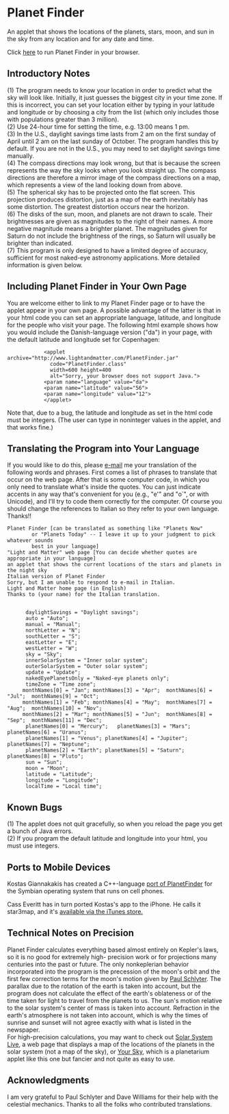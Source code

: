 Planet Finder
=============

An applet that shows the locations of the planets, stars, moon, and sun in the
sky from any location and for any date and time.

Click [here](http://www.lightandmatter.com/planetfinder/en/) to run Planet Finder
in your browser.

Introductory Notes
------------------

(1) The program needs to know your location in order to predict what the
sky will look like. Initially, it just guesses the biggest city in your
time zone. If this is incorrect, you can set your location either by
typing in your latitude and longitude or by choosing a city from the
list (which only includes those with populations greater than 3
million).  
 (2) Use 24-hour time for setting the time, e.g. 13:00 means 1 pm.  
 (3) In the U.S., daylight savings time lasts from 2 am on the first
sunday of April until 2 am on the last sunday of October. The program
handles this by default. If you are not in the U.S., you may need to set
daylight savings time manually.  
 (4) The compass directions may look wrong, but that is because the
screen represents the way the sky looks when you look straight up. The
compass directions are therefore a mirror image of the compass
directions on a map, which represents a view of the land looking down
from above.  
 (5) The spherical sky has to be projected onto the flat screen. This
projection produces distortion, just as a map of the earth inevitably
has some distortion. The greatest distortion occurs near the horizon.  
 (6) The disks of the sun, moon, and planets are not drawn to scale.
Their brightnesses are given as magnitudes to the right of their names.
A more negative magnitude means a brighter planet. The magnitudes given
for Saturn do not include the brightness of the rings, so Saturn will
usually be brighter than indicated.  
 (7) This program is only designed to have a limited degree of accuracy,
sufficient for most naked-eye astronomy applications. More detailed
information is given below.  

Including Planet Finder in Your Own Page
----------------------------------------

You are welcome either to link to my Planet Finder page or to have the
applet appear in your own page. A possible advantage of the latter is
that in your html code you can set an appropriate language, latitude,
and longitude for the people who visit your page. The following html
example shows how you would include the Danish-language version ("da")
in your page, with the default latitude and longitude set for
Copenhagen:

                <applet archive="http://www.lightandmatter.com/PlanetFinder.jar"
                  code="PlanetFinder.class"
                  width=600 height=400
                  alt="Sorry, your browser does not support Java.">
                <param name="language" value="da">
                <param name="latitude" value="56">
                <param name="longitude" value="12">
                </applet>

Note that, due to a bug, the latitude and longitude as set in the html
code must be integers. (The user can type in noninteger values in the
applet, and that works fine.)

Translating the Program into Your Language
------------------------------------------

If you would like to do this, please [e-mail](area4author.html) me your
translation of the following words and phrases. First comes a list of
phrases to translate that occur on the web page. After that is some
computer code, in which you only need to translate what's inside the
quotes. You can just indicate accents in any way that's convenient for
you (e.g., "e'" and "o\`", or with Unicode), and I'll try to code them
correctly for the computer. Of course you should change the references
to Italian so they refer to your own language. Thanks!!

       
    Planet Finder [can be translated as something like "Planets Now"
            or "Planets Today" -- I leave it up to your judgment to pick whatever sounds
            best in your language]
    "Light and Matter" web page [You can decide whether quotes are appropriate in your language]
    an applet that shows the current locations of the stars and planets in the night sky
    Italian version of Planet Finder
    Sorry, but I am unable to respond to e-mail in Italian.
    Light and Matter home page (in English)
    Thanks to (your name) for the Italian translation.
        

          daylightSavings = "Daylight savings";
          auto = "Auto";
          manual = "Manual";
          northLetter = "N";
          southLetter = "S";
          eastLetter = "E";
          westLetter = "W";
          sky = "Sky";
          innerSolarSystem = "Inner solar system";
          outerSolarSystem = "Outer solar system";
          update = "Update";
          nakedEyePlanetsOnly = "Naked-eye planets only";
          timeZone = "Time zone";
         monthNames[0] = "Jan"; monthNames[3] = "Apr";  monthNames[6] = "Jul";  monthNames[9] = "Oct";  
         monthNames[1] = "Feb"; monthNames[4] = "May";  monthNames[7] = "Aug";  monthNames[10] = "Nov"; 
         monthNames[2] = "Mar"; monthNames[5] = "Jun";  monthNames[8] = "Sep";  monthNames[11] = "Dec"; 
          planetNames[0] = "Mercury";   planetNames[3] = "Mars";    planetNames[6] = "Uranus";  
          planetNames[1] = "Venus"; planetNames[4] = "Jupiter"; planetNames[7] = "Neptune"; 
          planetNames[2] = "Earth"; planetNames[5] = "Saturn";  planetNames[8] = "Pluto";
          sun = "Sun";
          moon = "Moon";
          latitude = "Latitude";
          longitude = "Longitude";
          localTime = "Local time";

  

Known Bugs
----------

(1) The applet does not quit gracefully, so when you reload the page you
get a bunch of Java errors.  
 (2) If you program the default latitude and longitude into your html,
you must use integers.  

Ports to Mobile Devices
-----------------------

Kostas Giannakakis has created a C++-language [port of
PlanetFinder](http://www.newlc.com/article.php3?id_article=799) for the
Symbian operating system that runs on cell phones.

Cass Everitt has in turn ported Kostas's app to the iPhone. He calls it
star3map, and it's [available via the iTunes
store.](http://itunes.apple.com/us/app/star3map/id353613186?mt=8)

Technical Notes on Precision
----------------------------

Planet Finder calculates everything based almost entirely on Kepler's
laws, so it is no good for extremely high- precision work or for
projections many centuries into the past or future. The only
nonkeplerian behavior incorporated into the program is the precession of
the moon's orbit and the first few correction terms for the moon's
motion given by [Paul
Schlyter](http://hotel04.ausys.se/pausch/english.htm%0A). The parallax
due to the rotation of the earth is taken into account, but the program
does not calculate the effect of the earth's oblateness or of the time
taken for light to travel from the planets to us. The sun's motion
relative to the solar system's center of mass is taken into account.
Refraction in the earth's atmosphere is not taken into account, which is
why the times of sunrise and sunset will not agree exactly with what is
listed in the newspaper.   
For high-precision calculations, you may want to check out [Solar System
Live](http://www.fourmilab.ch/cgi-bin/uncgi/Solar?date=0&utc=1995%2F03%2F05+12%3A00%3A00&jd=2449782.00000&img=-k0&sys=-Sf&imgsize=500&eyes=0&orb=-b1&lat=33%B050%27&ns=North&lon=118&ew=West&hlat=90%B0&hns=North&hlon=0%B0&elements=),
a web page that displays a map of the locations of the planets in the
solar system (not a map of the sky), or [Your
Sky](http://www.fourmilab.ch/yoursky/), which is a planetarium applet
like this one but fancier and not quite as easy to use.

Acknowledgments
---------------

I am very grateful to Paul Schlyter and Dave Williams for their help
with the celestial mechanics. Thanks to all the folks who contributed
translations.
